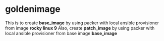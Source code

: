 # goldenimage
This is to create **base_image** by using packer with local ansible provisioner from image **rocky linux 9**
Also, create **patch_image** by using packer with local ansible provisioner from base image **base_image**
